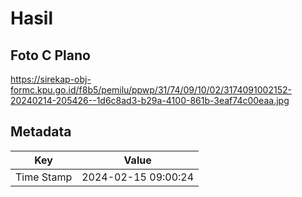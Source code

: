 # Hasil

## Foto C Plano

https://sirekap-obj-formc.kpu.go.id/f8b5/pemilu/ppwp/31/74/09/10/02/3174091002152-20240214-205426--1d6c8ad3-b29a-4100-861b-3eaf74c00eaa.jpg


## Metadata

| Key        | Value               |
| ---------- | ------------------- |
| Time Stamp | 2024-02-15 09:00:24 |



